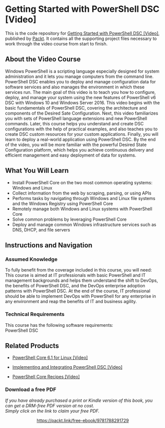 # Getting Started with PowerShell DSC [Video]
This is the code repository for [Getting Started with PowerShell DSC [Video]](https://www.packtpub.com/application-development/fundamentals-geoserver-video?utm_source=github&utm_medium=repository&utm_campaign=9781788294577), published by [Packt](https://www.packtpub.com/?utm_source=github). It contains all the supporting project files necessary to work through the video course from start to finish.
## About the Video Course
Windows PowerShell is a scripting language especially designed for system administration and it lets you manage computers from the command line. PowerShell DSC enables you to deploy and manage configuration data for software services and also manages the environment in which these services run. The main goal of this video is to teach you how to configure, deploy, and manage your system using the new features of PowerShell v6 DSC with Windows 10 and Windows Server 2016.
This video begins with the basic fundamentals of PowerShell DSC, covering the architecture and components of the Desired Sate Configuration. Next, this video familiarizes you with sets of PowerShell language extensions and new PowerShell commands. Later, this course helps you understand and create DSC configurations with the help of practical examples, and also teaches you to create DSC custom resources for your custom applications. Finally, you will learn to deploy a real-world application using PowerShell DSC. By the end of the video, you will be more familiar with the powerful Desired State Configuration platform, which helps you achieve continuous delivery and efficient management and easy deployment of data for systems.

<H2>What You Will Learn</H2>
<DIV class=book-info-will-learn-text>
<UL>
<LI>Install PowerShell Core on the two most common operating systems: Windows and Linux 
<LI>Collect information from the web by scraping, parsing, or using APIs 
<LI>Performs tasks by navigating through Windows and Linux file systems and the Windows Registry using PowerShell Core 
<LI>Remotely manage both Windows and Linux systems with PowerShell Core 
<LI>Solve common problems by leveraging PowerShell Core&nbsp; 
<LI>Deploy and manage common Windows infrastructure services such as DNS, DHCP, and file servers </LI></UL></DIV>

## Instructions and Navigation
### Assumed Knowledge
To fully benefit from the coverage included in this course, you will need:<br/>
This course is aimed at IT professionals with basic PowerShell and IT management backgrounds and helps them understand the shift to DevOps, the benefits of PowerShell DSC, and the DevOps enterprise adoption patterns with PowerShell DSC. At the end of the course, IT professional should be able to implement DevOps with PowerShell for any enterprise in any environment and reap the benefits of IT and business agility.
### Technical Requirements
This course has the following software requirements:<br/>
PowerShell DSC

## Related Products
* [PowerShell Core 6.1 for Linux [Video]](https://www.packtpub.com/virtualization-and-cloud/powershell-core-61-linux-video?utm_source=github&utm_medium=repository&utm_campaign=9781838559595)

* [Implementing and Integrating PowerShell DSC [Video]](https://www.packtpub.com/networking-and-servers/implementing-and-integrating-powershell-dsc-video?utm_source=github&utm_medium=repository&utm_campaign=9781788477598)

* [PowerShell Core Recipes [Video]](https://www.packtpub.com/virtualization-and-cloud/powershell-core-recipes-video?utm_source=github&utm_medium=repository&utm_campaign=9781789956788)

### Download a free PDF

 <i>If you have already purchased a print or Kindle version of this book, you can get a DRM-free PDF version at no cost.<br>Simply click on the link to claim your free PDF.</i>
<p align="center"> <a href="https://packt.link/free-ebook/9781788291729">https://packt.link/free-ebook/9781788291729 </a> </p>